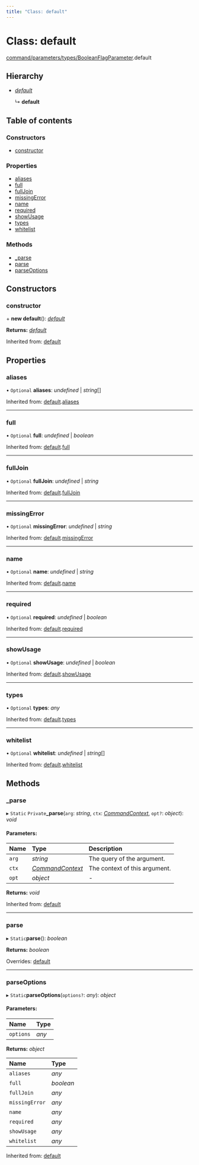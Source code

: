 ```yaml
---
title: "Class: default"
---
```


# Class: default

[command/parameters/types/BooleanFlagParameter](../modules/command_parameters_types_booleanflagparameter.md).default

## Hierarchy

* [*default*](command_parameters_types_parameter.default.md)

  ↳ **default**

## Table of contents

### Constructors

- [constructor](command_parameters_types_booleanflagparameter.default.md#constructor)

### Properties

- [aliases](command_parameters_types_booleanflagparameter.default.md#aliases)
- [full](command_parameters_types_booleanflagparameter.default.md#full)
- [fullJoin](command_parameters_types_booleanflagparameter.default.md#fulljoin)
- [missingError](command_parameters_types_booleanflagparameter.default.md#missingerror)
- [name](command_parameters_types_booleanflagparameter.default.md#name)
- [required](command_parameters_types_booleanflagparameter.default.md#required)
- [showUsage](command_parameters_types_booleanflagparameter.default.md#showusage)
- [types](command_parameters_types_booleanflagparameter.default.md#types)
- [whitelist](command_parameters_types_booleanflagparameter.default.md#whitelist)

### Methods

- [\_parse](command_parameters_types_booleanflagparameter.default.md#_parse)
- [parse](command_parameters_types_booleanflagparameter.default.md#parse)
- [parseOptions](command_parameters_types_booleanflagparameter.default.md#parseoptions)

## Constructors

### constructor

\+ **new default**(): [*default*](command_parameters_types_booleanflagparameter.default.md)

**Returns:** [*default*](command_parameters_types_booleanflagparameter.default.md)

Inherited from: [default](command_parameters_types_parameter.default.md)

## Properties

### aliases

• `Optional` **aliases**: *undefined* \| *string*[]

Inherited from: [default](command_parameters_types_parameter.default.md).[aliases](command_parameters_types_parameter.default.md#aliases)

___

### full

• `Optional` **full**: *undefined* \| *boolean*

Inherited from: [default](command_parameters_types_parameter.default.md).[full](command_parameters_types_parameter.default.md#full)

___

### fullJoin

• `Optional` **fullJoin**: *undefined* \| *string*

Inherited from: [default](command_parameters_types_parameter.default.md).[fullJoin](command_parameters_types_parameter.default.md#fulljoin)

___

### missingError

• `Optional` **missingError**: *undefined* \| *string*

Inherited from: [default](command_parameters_types_parameter.default.md).[missingError](command_parameters_types_parameter.default.md#missingerror)

___

### name

• `Optional` **name**: *undefined* \| *string*

Inherited from: [default](command_parameters_types_parameter.default.md).[name](command_parameters_types_parameter.default.md#name)

___

### required

• `Optional` **required**: *undefined* \| *boolean*

Inherited from: [default](command_parameters_types_parameter.default.md).[required](command_parameters_types_parameter.default.md#required)

___

### showUsage

• `Optional` **showUsage**: *undefined* \| *boolean*

Inherited from: [default](command_parameters_types_parameter.default.md).[showUsage](command_parameters_types_parameter.default.md#showusage)

___

### types

• `Optional` **types**: *any*

Inherited from: [default](command_parameters_types_parameter.default.md).[types](command_parameters_types_parameter.default.md#types)

___

### whitelist

• `Optional` **whitelist**: *undefined* \| *string*[]

Inherited from: [default](command_parameters_types_parameter.default.md).[whitelist](command_parameters_types_parameter.default.md#whitelist)

## Methods

### \_parse

▸ `Static` `Private`**_parse**(`arg`: *string*, `ctx`: [*CommandContext*](command_commandcontext.commandcontext.md), `opt?`: *object*): *void*

#### Parameters:

Name | Type | Description |
:------ | :------ | :------ |
`arg` | *string* | The query of the argument.   |
`ctx` | [*CommandContext*](command_commandcontext.commandcontext.md) | The context of this argument.   |
`opt` | *object* | - |

**Returns:** *void*

Inherited from: [default](command_parameters_types_parameter.default.md)

___

### parse

▸ `Static`**parse**(): *boolean*

**Returns:** *boolean*

Overrides: [default](command_parameters_types_parameter.default.md)

___

### parseOptions

▸ `Static`**parseOptions**(`options?`: *any*): *object*

#### Parameters:

Name | Type |
:------ | :------ |
`options` | *any* |

**Returns:** *object*

Name | Type |
:------ | :------ |
`aliases` | *any* |
`full` | *boolean* |
`fullJoin` | *any* |
`missingError` | *any* |
`name` | *any* |
`required` | *any* |
`showUsage` | *any* |
`whitelist` | *any* |

Inherited from: [default](command_parameters_types_parameter.default.md)
